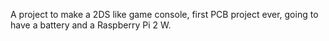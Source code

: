 A project to make a 2DS like game console, first PCB project ever, going to have a battery and a Raspberry Pi 2 W.
